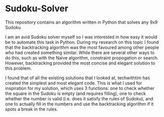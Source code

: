 # Sudoku-Solver
This repository contains an algorithm written in Python that solves any 9x9 Sudoku

I am an avid Sudoku solver myself so I was interested in how easy it would be to automate this task in Python. During my research on this topic I found that the backtracking algorithm was the most favoured among other people who had created something similar.
While there are several other ways to do this, such as with the Naive algorithm, constraint propogation or search. However, backtracking provided the most concise and elegant solution to this problem.

I found that of all the existing solutions that I looked at, techwithtim has created the simplest and most elegant code. This is what I used for inspiration for my solution, which uses 3 functions: one to check whether the square in the Sudoku is empty (and requires filling), one to check whether the number is valid (i.e. does it satisfy the rules of Sudoku), and one to actually fill in the numbers and use the backtracking algorithm if it spots a break in the rules.

